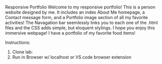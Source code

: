 Responsive Portfolio
Welcome to my responsive portfolio! This is a person website designed by me. It includes an index About Me homepage, a Contact message form, and a Portfolio image section of all my favorite activities! The Navagation bar seemlessly links you to each one of the .html files and the CSS adds simple, but eloquent stylings. I hope you enjoy this immersive webpage! I have a portfolio of my favorite food items!
 
Instructions:
1) Clone lab:
2) Run in Browser w/ localhost or VS code browser extension

